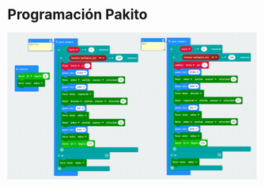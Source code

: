 # Programación Pakito
![Programacion Pakito Bloque](https://github.com/lobotic/Electric-Tambourine/blob/main/Software/PakitoMicrobit.png)

